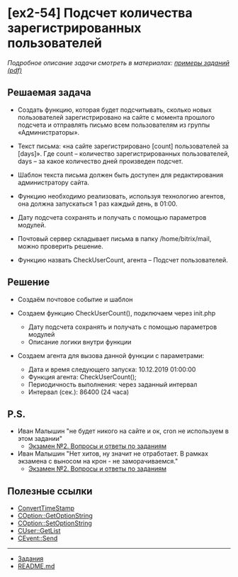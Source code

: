 # [ex2-54] Подсчет количества зарегистрированных пользователей

*Подробное описание задачи смотреть в материалах: [примеры заданий (pdf)](../pubinfo/Ex2AllType.pdf)*

## Решаемая задача 

* Создать функцию, которая будет подсчитывать, сколько новых пользователей зарегистрировано на сайте с момента прошлого подсчета и отправлять письмо всем пользователям из группы «Администраторы».

* Текст письма: «на сайте зарегистрировано [count] пользователей за [days]». Где count – количество зарегистрированных пользователей, days – за какое количество дней произведен подсчет.

* Шаблон текста письма должен быть доступен для редактирования администратору сайта.

* Функцию необходимо реализовать, используя технологию агентов, она должна запускаться 1 раз каждый день, в 01:00.

* Дату подсчета сохранять и получать с помощью параметров модулей.

* Почтовый сервер складывает письма в папку /home/bitrix/mail, можно проверить решение.

* Функцию назвать CheckUserCount, агента – Подсчет пользователей.

## Решение

* Создаём почтовое событие и шаблон

* Создаем функцию CheckUserCount(), подключаем через init.php
    * Дату подсчета сохранять и получать с помощью параметров модулей
    * Описание логики внутри функции
    
* Создаем агента для вызова данной функции с параметрами:
    * Дата и время следующего запуска: 10.12.2019 01:00:00
    * Функция агента: CheckUserCount();
    * Периодичность выполнения: через заданный интервал
    * Интервал (сек.): 86400 (24 часа)

## P.S.

* Иван Малышин "не будет никого на сайте и ок, cron не используем в этом задании"
    * [Экзамен №2. Вопросы и ответы по заданиям](https://dev.1c-bitrix.ru/support/forum/forum6/topic91539/?PAGEN_1=2)
* Иван Малышин "Нет хитов, ну значит не отработает. В рамках экзамена с выносом на крон - не заморачиваемся."
    * [Экзамен №2. Вопросы и ответы по заданиям](https://dev.1c-bitrix.ru/community/forums/forum6/topic91539/?PAGEN_1=8)

## Полезные ссылки

* [ConvertTimeStamp](https://dev.1c-bitrix.ru/api_help/main/functions/date/converttimestamp.php)
* [COption::GetOptionString](https://dev.1c-bitrix.ru/api_help/main/reference/coption/getoptionstring.php)
* [COption::SetOptionString](https://dev.1c-bitrix.ru/api_help/main/reference/coption/setoptionstring.php)
* [CUser::GetList](https://dev.1c-bitrix.ru/api_help/main/reference/cuser/getlist.php)
* [CEvent::Send](https://dev.1c-bitrix.ru/api_help/main/reference/cevent/send.php)

____
* [Задания](tasks.md)
* [README.md](../../README.md)